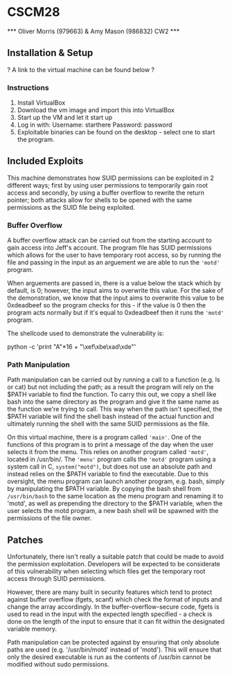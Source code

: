 # CSCM28

*** Oliver Morris (979663) & Amy Mason (986832) CW2 ***

## Installation & Setup
? A link to the virtual machine can be found below ?

### Instructions
1. Install VirtualBox
2. Download the vm image and import this into VirtualBox
3. Start up the VM and let it start up
4. Log in with: 
      Username: starthere Password: password
5. Exploitable binaries can be found on the desktop - select one to start the program.

## Included Exploits
This machine demonstrates how SUID permissions can be exploited in 2 different ways; first by using 
user permissions to temporarily gain root access and secondly, by using a buffer overflow to rewrite
the return pointer; both attacks allow for shells to be opened with the same permissions as the SUID 
file being exploited. 

### Buffer Overflow
A buffer overflow attack can be carried out from the starting account to gain access into Jeff's account. 
The program file has SUID permissions which allows for the user to have temporary root access, so by running
the file and passing in the input as an arguement we are able to run the `'motd'` program. 

When arguements are passed in, there is a value below the stack which by default, is 0; however, the input 
aims to overwrite this value. For the sake of the demonstration, we know that the input aims to 
overwrite this value to be 0xdeadbeef so the program checks for this - if the value is 0 then
the program acts normally but if it's equal to 0xdeadbeef then it runs the `'motd'` program.

The shellcode used to demonstrate the vulnerability is:

python -c 'print "A"*16 + "\xef\xbe\xad\xde"'

### Path Manipulation
Path manipulation can be carried out by running a call to a function (e.g. ls or cat) but not including the path; 
as a result the program will rely on the $PATH variable to find the function. To carry this out, we copy a 
shell like bash into the same directory as the program and give it the same name as the function we're trying 
to call. This way when the path isn't specified, the $PATH variable will find the shell bash instead of the 
actual function and ultimately running the shell with the same SUID permissions as the file.

On this virtual machine, there is a program called `'main'`. One of the functions of this program is to print a message of the day when the user selects it from the menu. This relies on another program called `'motd'`, located in /usr/bin/. The `'menu'` program calls the `'motd'` program using a system call in C, `system("motd")`, but does not use an absolute path and instead relies on the $PATH variable to find the executable. Due to this oversight, the menu program can launch another program, e.g. bash, simply by manipulating the $PATH variable. By copying the bash shell from `/usr/bin/bash` to the same location as the menu program and renaming it to 'motd', as well as prepending the directory to the $PATH variable, when the user selects the motd program, a new bash shell will be spawned with the permissions of the file owner.

## Patches
Unfortunately, there isn't really a suitable patch that could be made to avoid the permission exploitation. 
Developers will be expected to be considerate of this vulnerability when selecting which files get the temporary
root access through SUID permissions.

However, there are many built in security features which tend to protect against buffer overflow (fgets, scanf) 
which check the format of inputs and change the array accordingly. In the buffer-overflow-secure code, fgets is 
used to read in the input with the expected length specified - a check is done on the length of the input to 
ensure that it can fit within the designated variable memory.

Path manipulation can be protected against by ensuring that only absolute paths are used (e.g. '/usr/bin/motd' instead
of 'motd'). This will ensure that only the desired executable is run as the contents of /usr/bin cannot be modified without sudo permissions.
